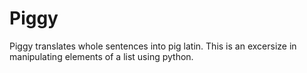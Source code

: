 # Piggy
Piggy translates whole sentences into pig latin.
This is an excersize in manipulating elements of a list using python.
